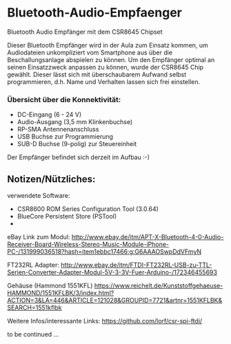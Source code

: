 # Bluetooth-Audio-Empfaenger
Bluetooth Audio Empfänger mit dem CSR8645 Chipset

Dieser Bluetooth Empfänger wird in der Aula zum Einsatz kommen, um Audiodateien unkompliziert vom Smartphone aus über die Beschallungsanlage abspielen zu können.
Um den Empfänger optimal an seinen Einsatzzweck anpassen zu können, wurde der CSR8645 Chip gewählt.
Dieser lässt sich mit überschaubarem Aufwand selbst programmieren, d.h. Name und Verhalten lassen sich frei einstellen.


### Übersicht über die Konnektivität:
- DC-Eingang (6 - 24 V)
- Audio-Ausgang (3,5 mm Klinkenbuchse)
- RP-SMA Antennenanschluss
- USB Buchse zur Programmierung
- SUB-D Buchse (9-polig) zur Steuereinheit


Der Empfänger befindet sich derzeit im Aufbau :-)


## Notizen/Nützliches:

verwendete Software:
- CSR8600 ROM Series Configuration Tool (3.0.64)
- BlueCore Persistent Store (PSTool)
-

eBay Link zum Modul:
http://www.ebay.de/itm/APT-X-Bluetooth-4-0-Audio-Receiver-Board-Wireless-Stereo-Music-Module-iPhone-PC-/131999036518?hash=item1ebbc17466:g:G6AAAOSwpDdVFmyN

FT232RL Adapter:
http://www.ebay.de/itm/FTDI-FT232RL-USB-zu-TTL-Serien-Converter-Adapter-Modul-5V-3-3V-Fuer-Arduino-/172346455693

Gehäuse (Hammond 1551KFL)
https://www.reichelt.de/Kunststoffgehaeuse-HAMMOND/1551KFLBK/3/index.html?ACTION=3&LA=446&ARTICLE=121028&GROUPID=7721&artnr=1551KFLBK&SEARCH=1551kflbk


Weitere Infos/interessante Links:
https://github.com/lorf/csr-spi-ftdi/

to be continued ...
